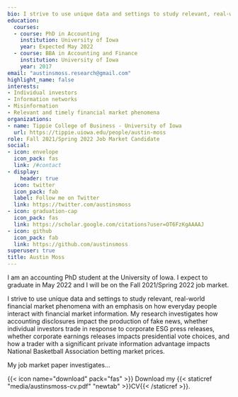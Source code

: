 ```yaml
---
bio: I strive to use unique data and settings to study relevant, real-world financial market phenomena with an emphasis on how everyday people interact with financial market information.
education:
  courses:
  - course: PhD in Accounting
    institution: University of Iowa
    year: Expected May 2022
  - course: BBA in Accounting and Finance
    institution: University of Iowa
    year: 2017
email: "austinsmoss.research@gmail.com"
highlight_name: false
interests:
- Individual investors
- Information networks
- Misinformation
- Relevant and timely financial market phenomena
organizations:
- name: Tippie College of Business - University of Iowa
  url: https://tippie.uiowa.edu/people/austin-moss
role: Fall 2021/Spring 2022 Job Market Candidate
social:
- icon: envelope
  icon_pack: fas
  link: /#contact
- display:
    header: true
  icon: twitter
  icon_pack: fab
  label: Follow me on Twitter
  link: https://twitter.com/austinsmoss
- icon: graduation-cap
  icon_pack: fas
  link: https://scholar.google.com/citations?user=OT6FzKgAAAAJ
- icon: github
  icon_pack: fab
  link: https://github.com/austinsmoss
superuser: true
title: Austin Moss
---
```


I am an accounting PhD student at the University of Iowa. I expect to graduate in May 2022 and I will be on the Fall 2021/Spring 2022 job market. 

I strive to use unique data and settings to study relevant, real-world financial market phenomena with an emphasis on how everyday people interact with financial market information. My research investigates how accounting disclosures impact the production of fake news, whether individual investors trade in response to corporate ESG press releases, whether corporate earnings releases impacts presidential vote choices, and how a trader with a significant private information advantage impacts National Basketball Association betting market prices.

My job market paper investigates...


{{< icon name="download" pack="fas" >}} Download my {{< staticref "media/austinsmoss-cv.pdf" "newtab" >}}CV{{< /staticref >}}.
